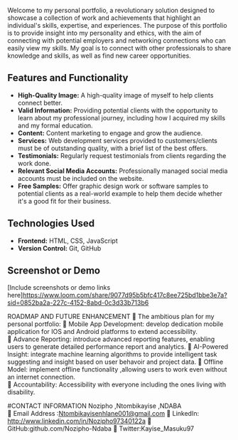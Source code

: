 

Welcome to my personal portfolio, a revolutionary solution designed to showcase a collection of work and achievements that highlight an individual's skills, expertise, and experiences. The purpose of this portfolio is to provide insight into my personality and ethics, with the aim of connecting with potential employers and networking connections who can easily view my skills. My goal is to connect with other professionals to share knowledge and skills, as well as find new career opportunities.

## Features and Functionality

- **High-Quality Image:** A high-quality image of myself to help clients connect better.
- **Valid Information:** Providing potential clients with the opportunity to learn about my professional journey, including how I acquired my skills and my formal education.
- **Content:** Content marketing to engage and grow the audience.
- **Services:** Web development services provided to customers/clients must be of outstanding quality, with a brief list of the best offers.
- **Testimonials:** Regularly request testimonials from clients regarding the work done.
- **Relevant Social Media Accounts:** Professionally managed social media accounts must be included on the website.
- **Free Samples:** Offer graphic design work or software samples to potential clients as a real-world example to help them decide whether it's a good fit for their business.

## Technologies Used

- **Frontend:** HTML, CSS, JavaScript
- **Version Control:** Git, GitHub

## Screenshot or Demo

[Include screenshots or demo links here]https://www.loom.com/share/9077d95b5bfc417c8ee725bd1bbe3e7a?sid=0852ba2a-227c-4152-8abd-0c3d33b713b6

ROADMAP AND FUTURE ENHANCEMENT
	The ambitious plan for my personal portfolio: 
	Mobile App Development: develop dedication mobile application for IOS and Android platforms to extend accessibility.  
	Advance Reporting: introduce advanced reporting features, enabling users to generate detailed performance report and analytics. 
	AI-Powered Insight: integrate machine learning algorithms to provide intelligent task suggesting and insight based on user behavoir and project data. 
	Offline Model: implement offline functionality ,allowing users to work even without an internet connection.  
	Accountability: Accessibility with everyone including the ones living with disability.

  #CONTACT INFORMATION 
 Nozipho ,Ntombikayise ,NDABA  
	Email Address :Ntombikayisenhlane001@gmail.com
	LinkedIn: http://www.linkedin.com/in/Nozipho97340122a
	GitHub:github.com/Nozipho-Ndaba
	Twitter:Kayise_Masuku97 




